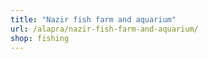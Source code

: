 ```yaml
---
title: "Nazir fish farm and aquarium"
url: /alapra/nazir-fish-farm-and-aquarium/
shop: fishing
---
```

